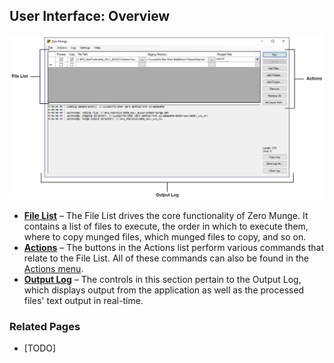 ## User Interface: Overview

![Overview of User Interface](images/ui_overview.png)

- [**File List**](topic_ui_filelist.html) – The File List drives the core functionality of Zero Munge. It contains a list of files to execute, the order in which to execute them, where to copy munged files, which munged files to copy, and so on.
- [**Actions**](topic_ui_actions.html) – The buttons in the Actions list perform various commands that relate to the File List. All of these commands can also be found in the [Actions menu](topic_cmd_actions.html).
- [**Output Log**](topic_ui_log.html) – The controls in this section pertain to the Output Log, which displays output from the application as well as the processed files' text output in real-time.

### Related Pages

- [TODO]